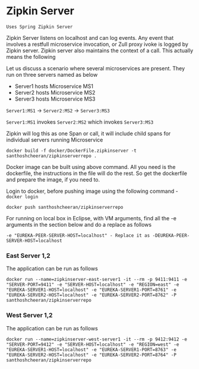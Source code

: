 
# Zipkin Server

`Uses Spring Zipkin Server`

Zipkin Server listens on localhost and can log events. Any event that involves a restfull microservice invocation, or Zull proxy ivoke is logged by Zipkin server.  Zipkin server also maintains the context of a call. This actually means the following

Let us discuss a scenario where several microservices are present. They run on three servers named as below

* Server1 hosts Microservice MS1
* Server2 hosts Microservice MS2
* Server3 hosts Microservice MS3

`Server1:MS1` -> `Server2:MS2` -> `Server3:MS3`

`Server1:MS1` invokes `Server2:MS2` which invokes `Server3:MS3`

Zipkin will log this as one Span or call, it will include child spans for individual servers running Microservice

`docker build -f docker/DockerFile.zipkinserver -t santhoshcheeran/zipkinserverrepo .`

Docker image can be built using above command. All you need is the dockerfile, the instructions in the file will do the rest. So get the dockerfile and prepare the image, if you need to.

Login to docker, before pushing image using the following command - `docker login`

`docker push santhoshcheeran/zipkinserverrepo`

For running on local box in Eclipse, with VM arguments, find all the -e arguments in the section below and do a replace as follows

`-e "EUREKA-PEER-SERVER-HOST=localhost" - Replace it as -DEUREKA-PEER-SERVER-HOST=localhost`

### East Server 1,2

The application can be run as follows

`docker run --name=zipkinserver-east-server1 -it --rm -p 9411:9411 -e "SERVER-PORT=9411" -e "SERVER-HOST=localhost" -e "REGION=east" -e "EUREKA-SERVER1-HOST=localhost" -e "EUREKA-SERVER1-PORT=8761" -e "EUREKA-SERVER2-HOST=localhost" -e "EUREKA-SERVER2-PORT=8762" -P santhoshcheeran/zipkinserverrepo`

### West Server 1,2

The application can be run as follows

`docker run --name=zipkinserver-west-server1 -it --rm -p 9412:9412 -e "SERVER-PORT=9412" -e "SERVER-HOST=localhost" -e "REGION=west" -e "EUREKA-SERVER1-HOST=localhost" -e "EUREKA-SERVER1-PORT=8763" -e "EUREKA-SERVER2-HOST=localhost" -e "EUREKA-SERVER2-PORT=8764" -P santhoshcheeran/zipkinserverrepo`
